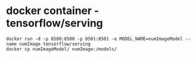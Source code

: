 # docker container - tensorflow/serving

``` shell
docker run -d -p 8500:8500 -p 8501:8501 -e MODEL_NAME=numImageModel --name numImage tensorflow/serving
docker cp numImageModel/ numImage:/models/

```